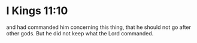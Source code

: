 # I Kings 11:10

and had commanded him concerning this thing, that he should not go after other gods. But he did not keep what the Lord commanded.
